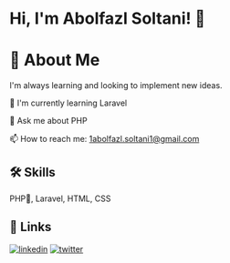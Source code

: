 
# Hi, I'm Abolfazl Soltani! 👋


# 🚀 About Me
I'm always learning and looking to implement new ideas.


🧠 I'm currently learning Laravel

💬 Ask me about PHP

📫 How to reach me: 1abolfazl.soltani1@gmail.com


## 🛠 Skills
PHP🐘, Laravel, HTML, CSS


## 🔗 Links
[![linkedin](https://img.shields.io/badge/linkedin-0A66C2?style=for-the-badge&logo=linkedin&logoColor=white)](https://www.linkedin.com/in/abolfazlsoltani)
[![twitter](https://img.shields.io/badge/twitter-1DA1F2?style=for-the-badge&logo=twitter&logoColor=white)](https://twitter.com/amoo_soli)

